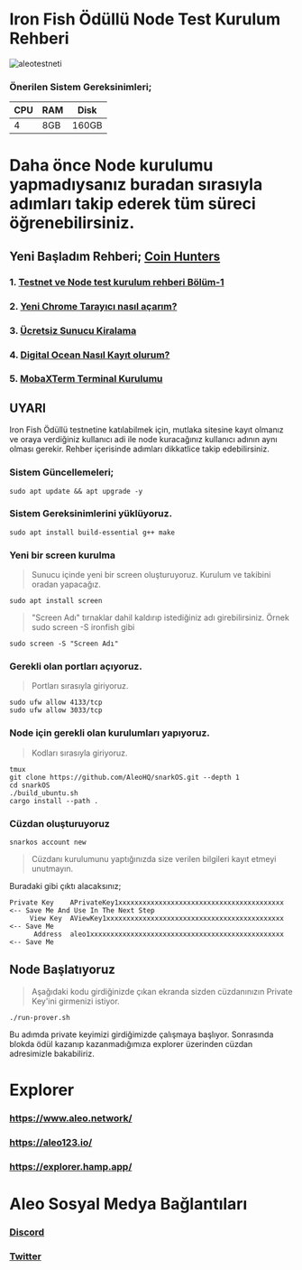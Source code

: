 # Iron Fish Ödüllü Node Test Kurulum Rehberi

![aleotestneti](https://miro.medium.com/max/720/1*sxBBcNLRideJweRal2pMmw.webp)


### Önerilen Sistem Gereksinimleri;

|CPU | RAM  | Disk  | 
|----|------|----------|
|  4| 8GB  | 160GB    |

 # Daha önce Node kurulumu yapmadıysanız buradan sırasıyla adımları takip ederek tüm süreci öğrenebilirsiniz.
  ## Yeni Başladım Rehberi; [Coin Hunters](https://coinhunterstr.com/)
  ### 1. [Testnet ve Node test kurulum rehberi Bölüm-1](https://coinhunterstr.com/testnet-ve-node-kurulum-rehberi/)
  ### 2. [Yeni Chrome Tarayıcı nasıl açarım?](https://coinhunterstr.com/yeni-chrome-tarayici-nasil-acarim/)
  ### 3. [Ücretsiz Sunucu Kiralama](https://coinhunterstr.com/ucretsiz-sunucu-nasil-kiralarim/)
  ### 4. [Digital Ocean Nasıl Kayıt olurum?](https://coinhunterstr.com/digital-oceana-nasil-kayit-olabilirim/)
  ### 5. [MobaXTerm Terminal Kurulumu](https://coinhunterstr.com/mobaxterm-terminal-kurulumu/)
  
## UYARI

Iron Fish Ödüllü testnetine katılabilmek için, mutlaka sitesine kayıt olmanız ve oraya verdiğiniz kullanıcı adi ile node kuracağınız kullanıcı adının aynı olması gerekir. Rehber içerisinde adımları dikkatlice takip edebilirsiniz.

### Sistem Güncellemeleri;

```
sudo apt update && apt upgrade -y
```

### Sistem Gereksinimlerini yüklüyoruz.

```
sudo apt install build-essential g++ make
```

### Yeni bir screen kurulma
> Sunucu içinde yeni bir screen oluşturuyoruz. Kurulum ve takibini oradan yapacağız.
```
sudo apt install screen
```
> "Screen Adı" tırnaklar dahil kaldırıp istediğiniz adı girebilirsiniz.
> Örnek sudo screen -S ironfish gibi
```
sudo screen -S "Screen Adı"
```

### Gerekli olan portları açıyoruz.
> Portları sırasıyla giriyoruz.

```
sudo ufw allow 4133/tcp
sudo ufw allow 3033/tcp
```

### Node için gerekli olan kurulumları yapıyoruz.
> Kodları sırasıyla giriyoruz.
```
tmux
git clone https://github.com/AleoHQ/snarkOS.git --depth 1
cd snarkOS
./build_ubuntu.sh
cargo install --path .
```
### Cüzdan oluşturuyoruz

```
snarkos account new
```

> Cüzdanı kurulumunu yaptığınızda size verilen bilgileri kayıt etmeyi unutmayın.

Buradaki gibi çıktı alacaksınız;
```
Private Key    APrivateKey1xxxxxxxxxxxxxxxxxxxxxxxxxxxxxxxxxxxxxxxxx  <-- Save Me And Use In The Next Step
     View Key  AViewKey1xxxxxxxxxxxxxxxxxxxxxxxxxxxxxxxxxxxxxxxxxxxx  <-- Save Me
      Address  aleo1xxxxxxxxxxxxxxxxxxxxxxxxxxxxxxxxxxxxxxxxxxxxxxxx  <-- Save Me 
```
## Node Başlatıyoruz
> Aşağıdaki kodu girdiğinizde çıkan ekranda sizden cüzdanınızın Private Key'ini girmenizi istiyor.
```
./run-prover.sh
```
Bu adımda private keyimizi girdiğimizde çalışmaya başlıyor. Sonrasında blokda ödül kazanıp kazanmadığımıza explorer üzerinden cüzdan adresimizle bakabiliriz.

# Explorer
### https://www.aleo.network/
### https://aleo123.io/
### https://explorer.hamp.app/

# Aleo Sosyal Medya Bağlantıları
### [Discord](https://discord.gg/aleohq)
### [Twitter](https://twitter.com/AleoHQ)
